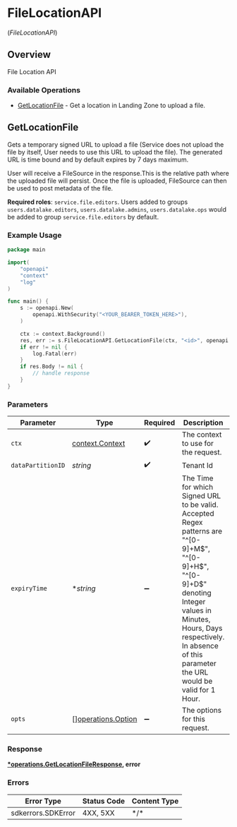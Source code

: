 # FileLocationAPI
(*FileLocationAPI*)

## Overview

File Location API

### Available Operations

* [GetLocationFile](#getlocationfile) - Get a location in Landing Zone to upload a file.

## GetLocationFile

Gets a temporary signed URL to upload a file (Service does not upload the file by itself, User needs to use this URL to upload the file). The generated URL is time bound and by default expires by 7 days maximum. <p> User will receive a FileSource in the response.This is the relative path where the uploaded file will persist. Once the file is uploaded, FileSource can then be used to post metadata of the file.</p> <p> **Required roles**: `service.file.editors`. Users added to groups `users.datalake.editors`, `users.datalake.admins`, `users.datalake.ops` would be added to group `service.file.editors` by default.</p>

### Example Usage

```go
package main

import(
	"openapi"
	"context"
	"log"
)

func main() {
    s := openapi.New(
        openapi.WithSecurity("<YOUR_BEARER_TOKEN_HERE>"),
    )

    ctx := context.Background()
    res, err := s.FileLocationAPI.GetLocationFile(ctx, "<id>", openapi.String("5M"))
    if err != nil {
        log.Fatal(err)
    }
    if res.Body != nil {
        // handle response
    }
}
```

### Parameters

| Parameter                                                                                                                                                                                                                                  | Type                                                                                                                                                                                                                                       | Required                                                                                                                                                                                                                                   | Description                                                                                                                                                                                                                                | Example                                                                                                                                                                                                                                    |
| ------------------------------------------------------------------------------------------------------------------------------------------------------------------------------------------------------------------------------------------ | ------------------------------------------------------------------------------------------------------------------------------------------------------------------------------------------------------------------------------------------ | ------------------------------------------------------------------------------------------------------------------------------------------------------------------------------------------------------------------------------------------ | ------------------------------------------------------------------------------------------------------------------------------------------------------------------------------------------------------------------------------------------ | ------------------------------------------------------------------------------------------------------------------------------------------------------------------------------------------------------------------------------------------ |
| `ctx`                                                                                                                                                                                                                                      | [context.Context](https://pkg.go.dev/context#Context)                                                                                                                                                                                      | :heavy_check_mark:                                                                                                                                                                                                                         | The context to use for the request.                                                                                                                                                                                                        |                                                                                                                                                                                                                                            |
| `dataPartitionID`                                                                                                                                                                                                                          | *string*                                                                                                                                                                                                                                   | :heavy_check_mark:                                                                                                                                                                                                                         | Tenant Id                                                                                                                                                                                                                                  |                                                                                                                                                                                                                                            |
| `expiryTime`                                                                                                                                                                                                                               | **string*                                                                                                                                                                                                                                  | :heavy_minus_sign:                                                                                                                                                                                                                         | The Time for which Signed URL to be valid. Accepted Regex patterns are "^[0-9]+M$", "^[0-9]+H$", "^[0-9]+D$" denoting Integer values in Minutes, Hours, Days respectively. In absence of this parameter the URL would be valid for 1 Hour. | 5M                                                                                                                                                                                                                                         |
| `opts`                                                                                                                                                                                                                                     | [][operations.Option](../../models/operations/option.md)                                                                                                                                                                                   | :heavy_minus_sign:                                                                                                                                                                                                                         | The options for this request.                                                                                                                                                                                                              |                                                                                                                                                                                                                                            |

### Response

**[*operations.GetLocationFileResponse](../../models/operations/getlocationfileresponse.md), error**

### Errors

| Error Type         | Status Code        | Content Type       |
| ------------------ | ------------------ | ------------------ |
| sdkerrors.SDKError | 4XX, 5XX           | \*/\*              |